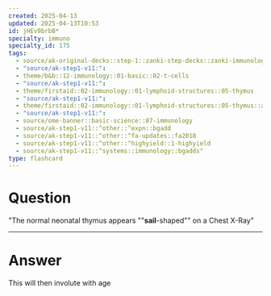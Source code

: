 ```yaml
---
created: 2025-04-13
updated: 2025-04-13T10:53
id: jHEv9brbB*
specialty: immuno
specialty_id: 175
tags:
  - source/ak-original-decks::step-1::zanki-step-decks::zanki-immunology-+-general-pathology::immunology
  - "source/ak-step1-v11:": 
  - theme/b&b::12-immunology::01-basic::02-t-cells
  - "source/ak-step1-v11:": 
  - theme/firstaid::02-immunology::01-lymphoid-structures::05-thymus
  - "source/ak-step1-v11:": 
  - theme/firstaid::02-immunology::01-lymphoid-structures::05-thymus::anatomy
  - "source/ak-step1-v11:": 
  - source/ome-banner::basic-science::07-immunology
  - source/ak-step1-v11::^other::^expn::bgadd
  - source/ak-step1-v11::^other::^fa-updates::fa2018
  - source/ak-step1-v11::^other::^highyield::1-highyield
  - source/ak-step1-v11::^systems::immunology::bgadds"
type: flashcard
---
```


# Question
"The normal neonatal thymus appears ""**sail**-shaped"" on a Chest X-Ray"

---

# Answer
This will then involute with age